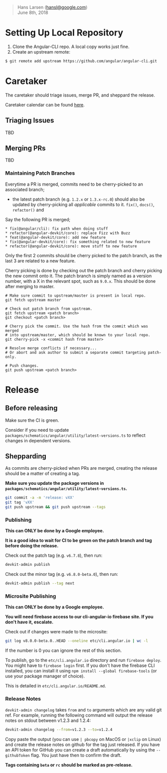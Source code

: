 > Hans Larsen (hansl@google.com)  
> June 8th, 2018  


# Setting Up Local Repository

1. Clone the Angular-CLI repo. A local copy works just fine.
1. Create an upstream remote:
  ```bash
  $ git remote add upstream https://github.com/angular/angular-cli.git
  ```

# Caretaker

The caretaker should triage issues, merge PR, and sheppard the release.

Caretaker calendar can be found [here](https://calendar.google.com/calendar?cid=Z29vZ2xlLmNvbV9zZjlvODF0NGE4NzE5ZmtiMnBoZnA4MGk2Z0Bncm91cC5jYWxlbmRhci5nb29nbGUuY29t).

## Triaging Issues
TBD

## Merging PRs
TBD

### Maintaining Patch Branches
Everytime a PR is merged, commits need to be cherry-picked to an associated branch;
* the latest patch branch (e.g. `1.2.x` or `1.3.x-rc.0`) should also be updated by cherry-picking all _applicable_
  commits to it. `fix()`, `docs()`, `refactor()` and 

Say the following PR is merged;

```text
* fix(@angular/cli): fix path when doing stuff
* refactor(@angular-devkit/core): replace Fizz with Buzz
* feat(@angular-devkit/core): add new feature
* fix(@angular-devkit/core): fix something related to new feature
* refactor(@angular-devkit/core): move stuff to new feature
```

Only the first 2 commits should be cherry picked to the patch branch, as the last 3 are related to a new feature.

Cherry picking is done by checking out the patch branch and cherry picking the new commit onto it.
The patch branch is simply named as a version number, with a X in the relevant spot, such as `9.0.x`.
This should be done after merging to master.

```shell
# Make sure commit to upstream/master is present in local repo.
git fetch upstream master

# Check out patch branch from upstream.
git fetch upstream <patch branch>
git checkout <patch branch>

# Cherry pick the commit. Use the hash from the commit which was merged
# into upstream/master, which should be known to your local repo.
git cherry-pick -x <commit hash from master>

# Resolve merge conflicts if necessary...
# Or abort and ask author to submit a separate commit targeting patch-only.

# Push changes.
git push upstream <patch branch>
```

# Release

## Before releasing

Make sure the CI is green.

Consider if you need to update `packages/schematics/angular/utility/latest-versions.ts` to reflect changes in dependent versions.

## Shepparding

As commits are cherry-picked when PRs are merged, creating the release should be a matter of creating a tag.

**Make sure you update the package versions in `packages/schematics/angular/utility/latest-versions.ts`.**

```bash
git commit -a -m 'release: vXX'
git tag 'vXX'
git push upstream && git push upstream --tags
```

### Publishing

**This can ONLY be done by a Google employee.**

**It is a good idea to wait for CI to be green on the patch branch and tag before doing the release.**

Check out the patch tag (e.g. `v6.7.8`), then run: 
```sh
devkit-admin publish
``` 

Check out the minor tag (e.g. `v6.8.0-beta.0`), then run:
```bash
devkit-admin publish --tag next
```

### Microsite Publishing

**This can ONLY be done by a Google employee.**

**You will need firebase access to our cli-angular-io firebase site. If you don't have it, escalate.**

Check out if changes were made to the microsite:

```sh
git log v8.0.0-beta.0..HEAD --oneline etc/cli.angular.io | wc -l
```

If the number is 0 you can ignore the rest of this section.

To publish, go to the `etc/cli.angular.io` directory and run `firebase deploy`. You might have to `firebase login` first. If you don't have the firebase CLI installed, you can install it using `npm install --global firebase-tools` (or use your package manager of choice).

This is detailed in `etc/cli.angular.io/README.md`.

### Release Notes

`devkit-admin changelog` takes `from` and `to` arguments which are any valid git ref.
For example, running the following command will output the release notes on stdout between v1.2.3 and 1.2.4:

```bash
devkit-admin changelog --from=v1.2.3 --to=v1.2.4
``` 

Copy paste the output (you can use `| pbcopy` on MacOS or `|xclip` on Linux) and create the release notes on github for the tag just
released. If you have an API token for GitHub you can create a draft automatically by using the `--githubToken` flag.
You just have then to confirm the draft.

**Tags containing `beta` or `rc` should be marked as pre-release.**


